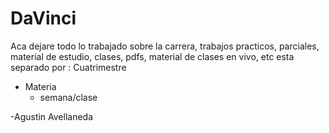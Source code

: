 # DaVinci

Aca dejare todo lo trabajado sobre la carrera, trabajos practicos, parciales, material de estudio, clases, pdfs, material de clases en vivo, etc 
esta separado por :
Cuatrimestre 
  - Materia
    - semana/clase
      

-Agustin Avellaneda

